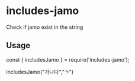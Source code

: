 # includes-jamo

Check if jamo exist in the string

## Usage

const { includesJamo } = require('includes-jamo');

includesJamo("가나다","ㄱ")
